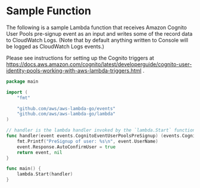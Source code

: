 # Sample Function

The following is a sample Lambda function that receives Amazon Cognito User Pools pre-signup event as an input and writes some of the record data to CloudWatch Logs. (Note that by default anything written to Console will be logged as CloudWatch Logs events.)

Please see instructions for setting up the Cognito triggers at https://docs.aws.amazon.com/cognito/latest/developerguide/cognito-user-identity-pools-working-with-aws-lambda-triggers.html .

```go
package main

import (
	"fmt"

	"github.com/aws/aws-lambda-go/events"
	"github.com/aws/aws-lambda-go/lambda"
)

// handler is the lambda handler invoked by the `lambda.Start` function call
func handler(event events.CognitoEventUserPoolsPreSignup) (events.CognitoEventUserPoolsPreSignup, error) {
	fmt.Printf("PreSignup of user: %s\n", event.UserName)
	event.Response.AutoConfirmUser = true
	return event, nil
}

func main() {
	lambda.Start(handler)
}
```
